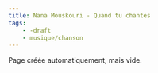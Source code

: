 ```yaml
---
title: Nana Mouskouri - Quand tu chantes
tags:
    - -draft
    - musique/chanson
---
```


Page créée automatiquement, mais vide.
